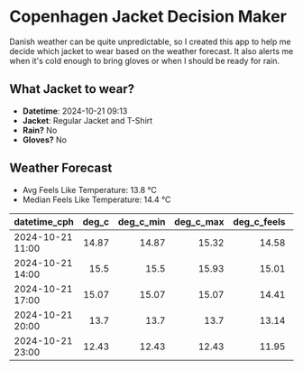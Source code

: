 
# Copenhagen Jacket Decision Maker

Danish weather can be quite unpredictable, so I created this app to help me decide which jacket to wear based on the weather forecast. 
It also alerts me when it's cold enough to bring gloves or when I should be ready for rain.

## What Jacket to wear?

- **Datetime**: 2024-10-21 09:13
- **Jacket**: Regular Jacket and T-Shirt
- **Rain?** No
- **Gloves?** No

## Weather Forecast
- Avg Feels Like Temperature: 13.8 °C
- Median Feels Like Temperature: 14.4 °C

| datetime_cph     |   deg_c |   deg_c_min |   deg_c_max |   deg_c_feels | weather   | wind   | rain   |
|:-----------------|--------:|------------:|------------:|--------------:|:----------|:-------|:-------|
| 2024-10-21 11:00 |   14.87 |       14.87 |       15.32 |         14.58 | Clouds    | High   | None   |
| 2024-10-21 14:00 |   15.5  |       15.5  |       15.93 |         15.01 | Clouds    | High   | None   |
| 2024-10-21 17:00 |   15.07 |       15.07 |       15.07 |         14.41 | Clouds    | High   | None   |
| 2024-10-21 20:00 |   13.7  |       13.7  |       13.7  |         13.14 | Clouds    | Medium | None   |
| 2024-10-21 23:00 |   12.43 |       12.43 |       12.43 |         11.95 | Clouds    | Low    | None   |
        